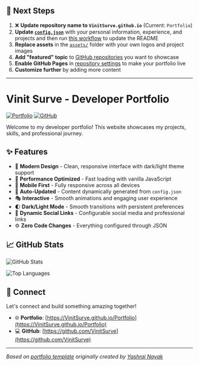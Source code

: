 ## 🚀 Next Steps

1. ❌ **Update repository name to `VinitSurve.github.io`** (Current: `Portfolio`)
2. **Update [`config.json`](https://github.com/VinitSurve/Portfolio/blob/main/config.json)** with your personal information, experience, and projects and then run [this workflow](https://github.com/VinitSurve/Portfolio/actions/workflows/update-readme.yml) to update the README
3. **Replace assets** in the [`assets/`](https://github.com/VinitSurve/Portfolio/tree/main/assets/) folder with your own logos and project images
4. **Add "featured" topic** to [GitHub repositories](https://github.com/VinitSurve?tab=repositories) you want to showcase
5. **Enable GitHub Pages** in [repository settings](https://github.com/VinitSurve/Portfolio/settings/pages) to make your portfolio live
6. **Customize further** by adding more content

---

# Vinit Surve  - Developer Portfolio

<div align="left">
  
[![Portfolio](https://img.shields.io/badge/🌐_Visit_Portfolio-Live-brightgreen?style=for-the-badge)](https://VinitSurve.github.io/Portfolio)
[![GitHub](https://img.shields.io/badge/GitHub-Profile-181717?style=for-the-badge&logo=github)](https://github.com/VinitSurve)

</div>

Welcome to my developer portfolio! This website showcases my projects, skills, and professional journey.

## ✨ Features

- 🎨 **Modern Design** - Clean, responsive interface with dark/light theme support
- 🚀 **Performance Optimized** - Fast loading with vanilla JavaScript
- 📱 **Mobile First** - Fully responsive across all devices
- 🔄 **Auto-Updated** - Content dynamically generated from `config.json`
- 🎭 **Interactive** - Smooth animations and engaging user experience
- 🌓 **Dark/Light Mode** - Smooth transitions with persistent preferences
- 🔗 **Dynamic Social Links** - Configurable social media and professional links
- ⚙️ **Zero Code Changes** - Everything configured through JSON

## 📈 GitHub Stats

<div align="left">

![GitHub Stats](https://github-readme-stats.vercel.app/api?username=VinitSurve&theme=dark&hide_border=true&include_all_commits=true&count_private=true)

![Top Languages](https://github-readme-stats.vercel.app/api/top-langs/?username=VinitSurve&theme=dark&hide_border=true&include_all_commits=true&count_private=true&layout=compact)

</div>

## 🤝 Connect

Let's connect and build something amazing together!

- 🌐 **Portfolio**: [https://VinitSurve.github.io/Portfolio](https://VinitSurve.github.io/Portfolio)
- 💻 **GitHub**: [https://github.com/VinitSurve](https://github.com/VinitSurve)

---

*Based on [portfolio template](https://github.com/yashrajnayak/developer-portfolio) originally created by [Yashraj Nayak](https://github.com/yashrajnayak)*